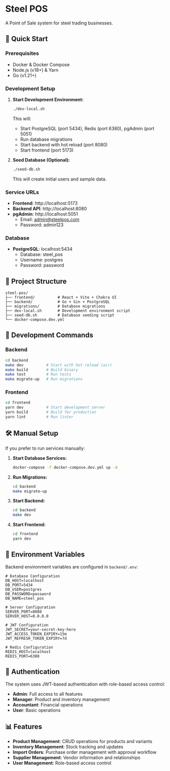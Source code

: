 # Steel POS

A Point of Sale system for steel trading businesses.

## 🚀 Quick Start

### Prerequisites

- Docker & Docker Compose
- Node.js (v18+) & Yarn
- Go (v1.21+)

### Development Setup

1. **Start Development Environment:**

   ```bash
   ./dev-local.sh
   ```

   This will:

   - Start PostgreSQL (port 5434), Redis (port 6380), pgAdmin (port 5051)
   - Run database migrations
   - Start backend with hot reload (port 8080)
   - Start frontend (port 5173)

2. **Seed Database (Optional):**
   ```bash
   ./seed-db.sh
   ```
   This will create initial users and sample data.

### Service URLs

- **Frontend**: http://localhost:5173
- **Backend API**: http://localhost:8080
- **pgAdmin**: http://localhost:5051
  - Email: admin@steelpos.com
  - Password: admin123

### Database

- **PostgreSQL**: localhost:5434
  - Database: steel_pos
  - Username: postgres
  - Password: password

## 📁 Project Structure

```
steel-pos/
├── frontend/          # React + Vite + Chakra UI
├── backend/           # Go + Gin + PostgreSQL
├── migrations/        # Database migrations
├── dev-local.sh       # Development environment script
├── seed-db.sh         # Database seeding script
└── docker-compose.dev.yml
```

## 🔧 Development Commands

### Backend

```bash
cd backend
make dev          # Start with hot reload (air)
make build        # Build binary
make test         # Run tests
make migrate-up   # Run migrations
```

### Frontend

```bash
cd frontend
yarn dev          # Start development server
yarn build        # Build for production
yarn lint         # Run linter
```

## 🛠️ Manual Setup

If you prefer to run services manually:

1. **Start Database Services:**

   ```bash
   docker-compose -f docker-compose.dev.yml up -d
   ```

2. **Run Migrations:**

   ```bash
   cd backend
   make migrate-up
   ```

3. **Start Backend:**

   ```bash
   cd backend
   make dev
   ```

4. **Start Frontend:**
   ```bash
   cd frontend
   yarn dev
   ```

## 📝 Environment Variables

Backend environment variables are configured in `backend/.env`:

```env
# Database Configuration
DB_HOST=localhost
DB_PORT=5434
DB_USER=postgres
DB_PASSWORD=password
DB_NAME=steel_pos

# Server Configuration
SERVER_PORT=8080
SERVER_HOST=0.0.0.0

# JWT Configuration
JWT_SECRET=your-secret-key-here
JWT_ACCESS_TOKEN_EXPIRY=15m
JWT_REFRESH_TOKEN_EXPIRY=7d

# Redis Configuration
REDIS_HOST=localhost
REDIS_PORT=6380
```

## 🔐 Authentication

The system uses JWT-based authentication with role-based access control:

- **Admin**: Full access to all features
- **Manager**: Product and inventory management
- **Accountant**: Financial operations
- **User**: Basic operations

## 📊 Features

- **Product Management**: CRUD operations for products and variants
- **Inventory Management**: Stock tracking and updates
- **Import Orders**: Purchase order management with approval workflow
- **Supplier Management**: Vendor information and relationships
- **User Management**: Role-based access control
